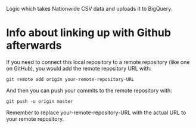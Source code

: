 Logic which takes Nationwide CSV data and uploads it to BigQuery.


# Info about linking up with Github afterwards

If you need to connect this local repository to a remote repository (like one on GitHub), you would add the remote repository URL with:

```
git remote add origin your-remote-repository-URL
```

And then you can push your commits to the remote repository with:

```
git push -u origin master
```

Remember to replace your-remote-repository-URL with the actual URL to your remote repository.